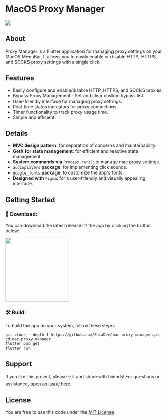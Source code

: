 # MacOS Proxy Manager
 <image src="https://raw.githubusercontent.com/ZhiaDev/mac-proxy-manager/master/assets/github-proxy-manager-cover.jpg">

## About
Proxy Manager is a Flutter application for managing proxy settings on your MacOS MenuBar.  It allows you to easily enable or disable HTTP, HTTPS, and SOCKS proxy settings with a single click.

## Features

- Easily configure and enable/disable HTTP, HTTPS, and SOCKS proxies.
- Bypass Proxy Management - Set and clear custom bypass list.
- User-friendly interface for managing proxy settings.
- Real-time status indicators for proxy connections.
- Timer functionality to track proxy usage time.
- Simple and efficient.

## Details

- **MVC design pattern**: for separation of concerns and maintainability.
- **GetX for state management**: for efficient and reactive state management.
- **System commands via** `Process.run()`: to manage mac proxy settings.
- `audioplayers` **package**: for implementing click sounds.
- `google_fonts` **package**: to customize the app's fonts.
- **Designed with** `Figma`: for a user-friendly and visually appealing interface.


## Getting Started

### 🔗 Download: 
You can download the latest release of the app by clicking the button below:

<a href="https://github.com/ZhiaDev/mac-proxy-manager/releases/latest/download/Proxy-Manager-macos-universal.dmg">
  <img src="https://raw.githubusercontent.com/ZhiaDev/mac-proxy-manager/master/assets/github-download-for-macos.png" width=200>
</a>

</br>

### 🛠 Build: 
To build the app on your system, follow these steps:
```
git clone --depth 1 https://github.com/ZhiaDev/mac-proxy-manager.git
cd mac-proxy-manager
flutter pub get
flutter run
```

## Support

If you like this project, please ⭐ it and share with friends! For questions or assistance, [open an issue here](https://github.com/ZhiaDev/mac-proxy-manager/issues).

## License

You are free to use this code under the [MIT License](LICENSE).

